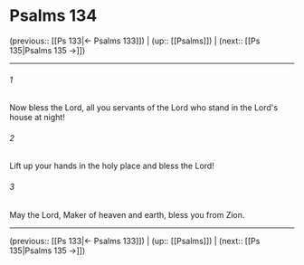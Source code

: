 # Psalms 134

(previous:: [[Ps 133|← Psalms 133]]) | (up:: [[Psalms]]) | (next:: [[Ps 135|Psalms 135 →]])

***


###### 1 
Now bless the Lord, all you servants of the Lord who stand in the Lord's house at night! 

###### 2 
Lift up your hands in the holy place and bless the Lord! 

###### 3 
May the Lord, Maker of heaven and earth, bless you from Zion.

***

(previous:: [[Ps 133|← Psalms 133]]) | (up:: [[Psalms]]) | (next:: [[Ps 135|Psalms 135 →]])
